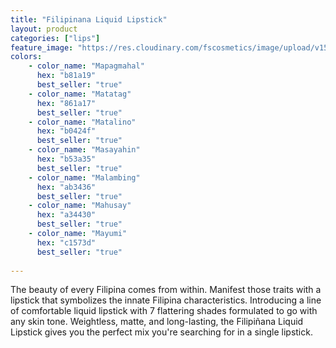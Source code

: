 ```yaml
---
title: "Filipinana Liquid Lipstick"
layout: product
categories: ["lips"]
feature_image: "https://res.cloudinary.com/fscosmetics/image/upload/v1584009713/liq-lipstick.jpg"
colors:
    - color_name: "Mapagmahal" 
      hex: "b81a19"
      best_seller: "true"
    - color_name: "Matatag" 
      hex: "861a17"
      best_seller: "true"    
    - color_name: "Matalino" 
      hex: "b0424f"
      best_seller: "true"    
    - color_name: "Masayahin" 
      hex: "b53a35"
      best_seller: "true"
    - color_name: "Malambing" 
      hex: "ab3436"
      best_seller: "true"    
    - color_name: "Mahusay" 
      hex: "a34430"
      best_seller: "true"    
    - color_name: "Mayumi" 
      hex: "c1573d"
      best_seller: "true"
      
---
```

The beauty of every Filipina comes from within. Manifest those traits with a lipstick that symbolizes the innate Filipina characteristics. Introducing a line of comfortable liquid lipstick with 7 flattering shades formulated to go with any skin tone. Weightless, matte, and long-lasting, the Filipiñana Liquid Lipstick gives you the perfect mix you're searching for in a single lipstick.
